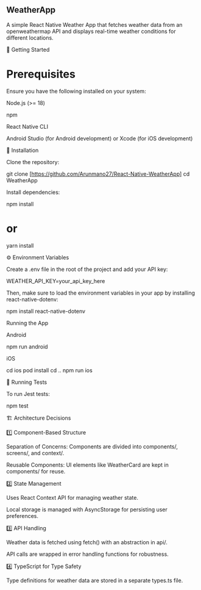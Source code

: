 ## WeatherApp

A simple React Native Weather App that fetches weather data from an openweathermap API and displays real-time weather conditions for different locations.

🚀 Getting Started

# Prerequisites

Ensure you have the following installed on your system:

Node.js (>= 18)

npm

React Native CLI

Android Studio (for Android development) or Xcode (for iOS development)

🔧 Installation

Clone the repository:

git clone [https://github.com/Arunmano27/React-Native-WeatherApp]
cd WeatherApp

Install dependencies:

npm install
# or
yarn install

⚙️ Environment Variables

Create a .env file in the root of the project and add your API key:

WEATHER_API_KEY=your_api_key_here

Then, make sure to load the environment variables in your app by installing react-native-dotenv:

npm install react-native-dotenv

Running the App

Android

npm run android

iOS

cd ios
pod install
cd ..
npm run ios

🧪 Running Tests

To run Jest tests:

npm test

🏗️ Architecture Decisions

1️⃣ Component-Based Structure

Separation of Concerns: Components are divided into components/, screens/, and context/.

Reusable Components: UI elements like WeatherCard are kept in components/ for reuse.

2️⃣ State Management

Uses React Context API for managing weather state.

Local storage is managed with AsyncStorage for persisting user preferences.

3️⃣ API Handling

Weather data is fetched using fetch() with an abstraction in api/.

API calls are wrapped in error handling functions for robustness.

4️⃣ TypeScript for Type Safety

Type definitions for weather data are stored in a separate types.ts file.

